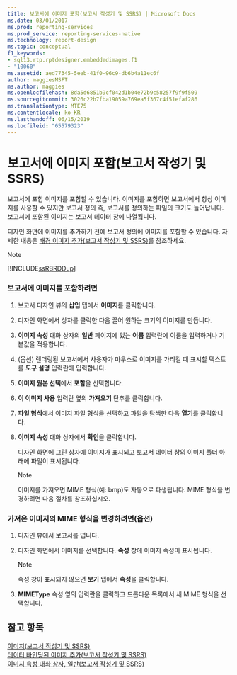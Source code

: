 ```yaml
---
title: 보고서에 이미지 포함(보고서 작성기 및 SSRS) | Microsoft Docs
ms.date: 03/01/2017
ms.prod: reporting-services
ms.prod_service: reporting-services-native
ms.technology: report-design
ms.topic: conceptual
f1_keywords:
- sql13.rtp.rptdesigner.embeddedimages.f1
- "10060"
ms.assetid: aed77345-5eeb-41f0-96c9-db6b4a11ec6f
author: maggiesMSFT
ms.author: maggies
ms.openlocfilehash: 8da5d6851b9cf042d1b04e72b9c58257f9f9f509
ms.sourcegitcommit: 3026c22b7fba19059a769ea5f367c4f51efaf286
ms.translationtype: MTE75
ms.contentlocale: ko-KR
ms.lasthandoff: 06/15/2019
ms.locfileid: "65579323"
---
```

# <a name="embed-an-image-in-a-report-report-builder-and-ssrs"></a>보고서에 이미지 포함(보고서 작성기 및 SSRS)
  보고서에 포함 이미지를 포함할 수 있습니다. 이미지를 포함하면 보고서에서 항상 이미지를 사용할 수 있지만 보고서 정의 즉, 보고서를 정의하는 파일의 크기도 늘어납니다. 보고서에 포함된 이미지는 보고서 데이터 창에 나열됩니다.  
  
 디자인 화면에 이미지를 추가하기 전에 보고서 정의에 이미지를 포함할 수 있습니다. 자세한 내용은 [배경 이미지 추가&#40;보고서 작성기 및 SSRS&#41;](../../reporting-services/report-design/add-a-background-image-report-builder-and-ssrs.md)를 참조하세요.  
  
> [!NOTE]  
>  [!INCLUDE[ssRBRDDup](../../includes/ssrbrddup-md.md)]  
  
### <a name="to-embed-an-image-in-a-report"></a>보고서에 이미지를 포함하려면  
  
1.  보고서 디자인 뷰의 **삽입** 탭에서 **이미지**를 클릭합니다.  
  
2.  디자인 화면에서 상자를 클릭한 다음 끌어 원하는 크기의 이미지를 만듭니다.  
  
3.  **이미지 속성** 대화 상자의 **일반** 페이지에 있는 **이름** 입력란에 이름을 입력하거나 기본값을 적용합니다.  
  
4.  (옵션) 렌더링된 보고서에서 사용자가 마우스로 이미지를 가리킬 때 표시할 텍스트를 **도구 설명** 입력란에 입력합니다.  
  
5.  **이미지 원본 선택**에서 **포함**을 선택합니다.  
  
6.  **이 이미지 사용** 입력란 옆의 **가져오기** 단추를 클릭합니다.  
  
7.  **파일 형식**에서 이미지 파일 형식을 선택하고 파일을 탐색한 다음 **열기**를 클릭합니다.  
  
8.  **이미지 속성** 대화 상자에서 **확인**을 클릭합니다.  
  
     디자인 화면에 그린 상자에 이미지가 표시되고 보고서 데이터 창의 이미지 폴더 아래에 파일이 표시됩니다.  
  
    > [!NOTE]  
    >  이미지를 가져오면 MIME 형식(예: bmp)도 자동으로 파생됩니다. MIME 형식을 변경하려면 다음 절차를 참조하십시오.  
  
### <a name="optional-to-change-the-mime-type-of-an-imported-image"></a>가져온 이미지의 MIME 형식을 변경하려면(옵션)  
  
1.  디자인 뷰에서 보고서를 엽니다.  
  
2.  디자인 화면에서 이미지를 선택합니다. **속성** 창에 이미지 속성이 표시됩니다.  
  
    > [!NOTE]  
    >  속성 창이 표시되지 않으면 **보기** 탭에서 **속성**을 클릭합니다.  
  
3.  **MIMEType** 속성 옆의 입력란을 클릭하고 드롭다운 목록에서 새 MIME 형식을 선택합니다.  
  
## <a name="see-also"></a>참고 항목  
 [이미지&#40;보고서 작성기 및 SSRS&#41;](../../reporting-services/report-design/images-report-builder-and-ssrs.md)   
 [데이터 바인딩된 이미지 추가&#40;보고서 작성기 및 SSRS&#41;](../../reporting-services/report-design/add-a-data-bound-image-report-builder-and-ssrs.md)   
 [이미지 속성 대화 상자, 일반&#40;보고서 작성기 및 SSRS&#41;](https://msdn.microsoft.com/library/c2218b93-f7fe-46ef-995f-d7dadf9752ec)  
  
  
